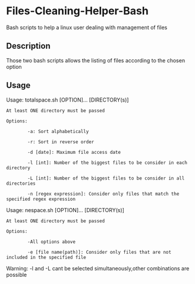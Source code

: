 # Files-Cleaning-Helper-Bash
Bash scripts to help a linux user dealing with management of files 
## Description
Those two bash scripts allows the listing of files according to the chosen option
## Usage
Usage: totalspace.sh [OPTION]... [DIRECTORY(s)]

    At least ONE directory must be passed

    Options:

    		-a: Sort alphabetically

    		-r: Sort in reverse order

    		-d [date]: Maximum file access date

    		-l [int]: Number of the biggest files to be consider in each directory

    		-L [int]: Number of the biggest files to be consider in all directories

    		-n [regex expression]: Consider only files that match the specified regex expression

Usage: nespace.sh [OPTION]... [DIRECTORY(s)]

    At least ONE directory must be passed

    Options:

            -All options above

            -e [file name(path)]: Consider only files that are not included in the specified file

Warning: -l and -L cant be selected simultaneously,other combinations are possible





